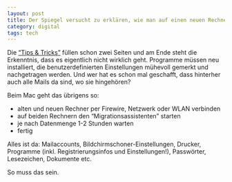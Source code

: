 ```yaml
---
layout: post
title: Der Spiegel versucht zu erklären, wie man auf einen neuen Rechner umzieht…
category: digital
tags: tech
---
```


Die [“Tips & Tricks”](http://www.spiegel.de/netzwelt/gadgets/0,1518,698683,00.html) füllen schon zwei Seiten und am Ende steht die Erkenntnis, dass es eigentlich nicht wirklich geht. Programme müssen neu installiert, die benutzerdefinierten Einstellungen mühevoll gemerkt und nachgetragen werden. Und wer hat es schon mal geschafft, dass hinterher auch alle Mails da sind, wo sie hingehören?

Beim Mac geht das übrigens so:

* alten und neuen Rechner per Firewire, Netzwerk oder WLAN verbinden
* auf beiden Rechnern den “Migrationsassistenten” starten
* je nach Datenmenge 1-2 Stunden warten
* fertig

Alles ist da: Mailaccounts, Bildchirmschoner-Einstellungen, Drucker, Programme (inkl. Registrierungsinfos und Einstellungen!), Passwörter, Lesezeichen, Dokumente etc.

So muss das sein.